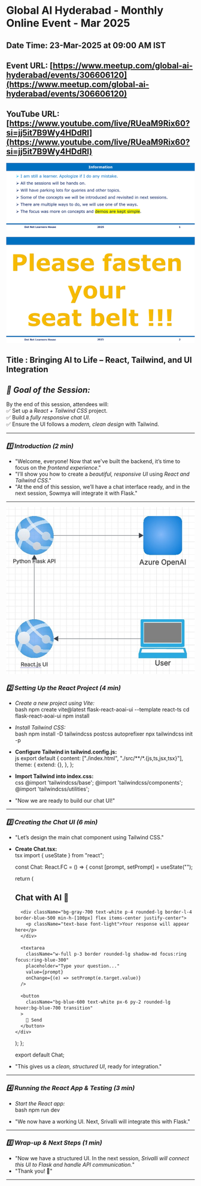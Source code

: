 #   Global AI Hyderabad - Monthly Online Event - Mar 2025

## Date Time: 23-Mar-2025 at 09:00 AM IST



## Event URL: [https://www.meetup.com/global-ai-hyderabad/events/306606120](https://www.meetup.com/global-ai-hyderabad/events/306606120)

## YouTube URL: [https://www.youtube.com/live/RUeaM9Rix60?si=jj5it7B9Wy4HDdRl](https://www.youtube.com/live/RUeaM9Rix60?si=jj5it7B9Wy4HDdRl)



![Information | 100x100](../Documentation/Images/Information.PNG)

![Seat Belt | 100x100](../Documentation/Images/SeatBelt.PNG)


## Title : Bringing AI to Life – React, Tailwind, and UI Integration

## *🎯 Goal of the Session:*  
 By the end of this session, attendees will:  
 ✅ Set up a *React + Tailwind CSS* project.  
 ✅ Build a *fully responsive chat UI*.  
 ✅ Ensure the UI follows a *modern, clean design* with Tailwind.  
 
 ---
 
 
 
 ### *1️⃣ Introduction (2 min)*
 - "Welcome, everyone! Now that we've built the backend, it’s time to focus on the *frontend experience*."
 - "I’ll show you how to create a *beautiful, responsive UI* using *React and Tailwind CSS*."
 - "At the end of this session, we’ll have a chat interface ready, and in the next session, Sowmya will integrate it with Flask."
 
 ---
 
 
 ![System Architecture | 100x100](../Documentation/Images/SystemArchitecture.jpg)
 
 
 
 ### *2️⃣ Setting Up the React Project (4 min)*
 - *Create a new project using Vite:*  
   bash
   npm create vite@latest flask-react-aoai-ui --template react-ts
   cd flask-react-aoai-ui
   npm install
   
 - *Install Tailwind CSS:*  
   bash
   npm install -D tailwindcss postcss autoprefixer
   npx tailwindcss init -p
   
 - **Configure Tailwind in tailwind.config.js:**  
   js
   export default {
     content: ["./index.html", "./src/**/*.{js,ts,jsx,tsx}"],
     theme: {
       extend: {},
     },
   };
   
 - **Import Tailwind into index.css:**  
   css
   @import 'tailwindcss/base';
   @import 'tailwindcss/components';
   @import 'tailwindcss/utilities';
   
 - "Now we are ready to build our chat UI!"
 
 ---
 
 ### *3️⃣ Creating the Chat UI (6 min)*
 - "Let’s design the main chat component using Tailwind CSS."
 - **Create Chat.tsx:**  
   tsx
   import { useState } from "react";
 
   const Chat: React.FC = () => {
     const [prompt, setPrompt] = useState<string>("");
 
     return (
       <div className="p-6 w-full max-w-2xl mx-auto space-y-4 font-inter">
         <h2 className="text-2xl font-semibold text-gray-800">Chat with AI 🤖</h2>
         
         <div className="bg-gray-700 text-white p-4 rounded-lg border-l-4 border-blue-500 min-h-[100px] flex items-center justify-center">
           <p className="text-base font-light">Your response will appear here</p>
         </div>
 
         <textarea
           className="w-full p-3 border rounded-lg shadow-md focus:ring focus:ring-blue-300"
           placeholder="Type your question..."
           value={prompt}
           onChange={(e) => setPrompt(e.target.value)}
         />
 
         <button
           className="bg-blue-600 text-white px-6 py-2 rounded-lg hover:bg-blue-700 transition"
         >
           🚀 Send
         </button>
       </div>
     );
   };
 
   export default Chat;
   
 - "This gives us a *clean, structured UI*, ready for integration."
 
 ---
 
 ### *4️⃣ Running the React App & Testing (3 min)*
 - *Start the React app:*  
   bash
   npm run dev
   
 - "We now have a working UI. Next, Srivalli will integrate this with Flask."
 
 ---
 
 ### *5️⃣ Wrap-up & Next Steps (1 min)*
 - "Now we have a structured UI. In the next session, *Srivalli will connect this UI to Flask and handle API communication.*"
 - "Thank you! 🎉"
 
 ---